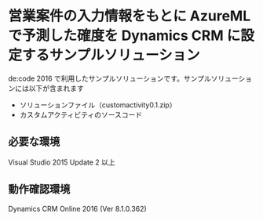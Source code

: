 # 営業案件の入力情報をもとに AzureML で予測した確度を Dynamics CRM に設定するサンプルソリューション

de:code 2016 で利用したサンプルソリューションです。サンプルソリューションには以下が含まれます
- ソリューションファイル（customactivity0.1.zip）
- カスタムアクティビティのソースコード

## 必要な環境

Visual Studio 2015 Update 2 以上

## 動作確認環境

Dynamics CRM Online 2016 (Ver 8.1.0.362)
